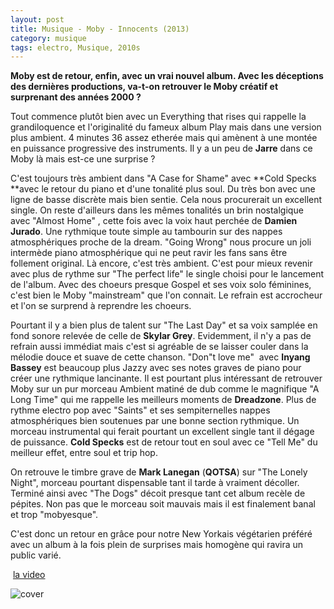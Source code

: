 ```yaml
---
layout: post
title: Musique - Moby - Innocents (2013)
category: musique
tags: electro, Musique, 2010s
---
```

**Moby est de retour, enfin, avec un vrai nouvel album. Avec les déceptions des dernières productions, va-t-on retrouver le Moby créatif et surprenant des années 2000 ?**

Tout commence plutôt bien avec un Everything that rises qui rappelle la grandiloquence et l'originalité du fameux album Play mais dans une version plus ambient. 4 minutes 36 assez etherée mais qui amènent à une montée en puissance progressive des instruments. Il y a un peu de **Jarre** dans ce Moby là mais est-ce une surprise ?

C'est toujours très ambient dans "A Case for Shame" avec **Cold Specks **avec le retour du piano et d'une tonalité plus soul. Du très bon avec une ligne de basse discrète mais bien sentie. Cela nous procurerait un excellent single. On reste d'ailleurs dans les mêmes tonalités un brin nostalgique avec "Almost Home" , cette fois avec la voix haut perchée de **Damien Jurado**. Une rythmique toute simple au tambourin sur des nappes atmosphériques proche de la dream. "Going Wrong" nous procure un joli intermède piano atmosphérique qui ne peut ravir les fans sans être follement original. Là encore, c'est très ambient. C'est pour mieux revenir avec plus de rythme sur "The perfect life" le single choisi pour le lancement de l'album. Avec des choeurs presque Gospel et ses voix solo féminines, c'est bien le Moby "mainstream" que l'on connait. Le refrain est accrocheur et l'on se surprend à reprendre les choeurs.

Pourtant il y a bien plus de talent sur "The Last Day" et sa voix samplée en fond sonore relevée de celle de **Skylar Grey**. Evidemment, il n'y a pas de refrain aussi immédiat mais c'est si agréable de se laisser couler dans la mélodie douce et suave de cette chanson. "Don"t love me"  avec **Inyang Bassey** est beaucoup plus Jazzy avec ses notes graves de piano pour créer une rythmique lancinante. Il est pourtant plus intéressant de retrouver Moby sur un pur morceau Ambient matiné de dub comme le magnifique "A Long Time" qui me rappelle les meilleurs moments de **Dreadzone**. Plus de rythme electro pop avec "Saints" et ses sempiternelles nappes atmosphériques bien soutenues par une bonne section rythmique. Un morceau instrumental qui ferait pourtant un excellent single tant il dégage de puissance. **Cold Specks** est de retour tout en soul avec ce "Tell Me" du meilleur effet, entre soul et trip hop.

On retrouve le timbre grave de **Mark Lanegan** (**QOTSA**) sur "The Lonely Night", morceau pourtant dispensable tant il tarde à vraiment décoller. Terminé ainsi avec "The Dogs" décoit presque tant cet album recèle de pépites. Non pas que le morceau soit mauvais mais il est finalement banal et trop "mobyesque".

C'est donc un retour en grâce pour notre New Yorkais végétarien préféré avec un album à la fois plein de surprises mais homogène qui ravira un public varié.

 [la video](https://www.youtube.com/watch?v=x5Dpz6w_jz4)

![cover](http://cheziceman.files.wordpress.com/2014/11/moby.jpg)
